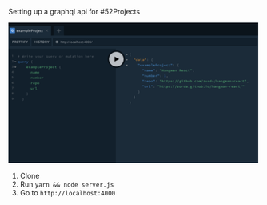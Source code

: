 Setting up a graphql api for #52Projects 

<img src="./screen.png" 
alt="Screen grab of graphql playground" width="500" />

1. Clone
2. Run `yarn && node server.js`
3. Go to `http://localhost:4000`
